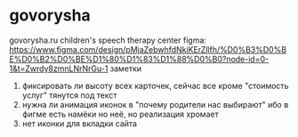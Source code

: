# govorysha
govorysha.ru children's speech therapy center
figma: https://www.figma.com/design/pMjaZebwhfdNkiKErZllfh/%D0%B3%D0%BE%D0%B2%D0%BE%D1%80%D1%83%D1%88%D0%B0?node-id=0-1&t=Zwrdy8zmnLNrNrGu-1
заметки
1) фиксировать ли высоту всех карточек, сейчас все кроме "стоимость услуг" тянутся под текст
2) нужна ли анимация иконок в "почему родители нас выбирают" ибо в фигме есть намёки но неё, но реализация хромает
3) нет иконки для вкладки сайта
